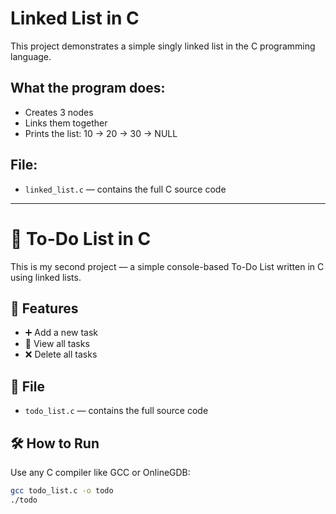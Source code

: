 # Linked List in C

This project demonstrates a simple singly linked list in the C programming language.

## What the program does:
- Creates 3 nodes
- Links them together
- Prints the list: 10 → 20 → 30 → NULL

## File:
- `linked_list.c` — contains the full C source code
---

# 📝 To-Do List in C

This is my second project — a simple console-based To-Do List written in C using linked lists.

## 📌 Features

- ➕ Add a new task
- 📄 View all tasks
- ❌ Delete all tasks

## 📂 File

- `todo_list.c` — contains the full source code

## 🛠️ How to Run

Use any C compiler like GCC or OnlineGDB:

```bash
gcc todo_list.c -o todo
./todo
